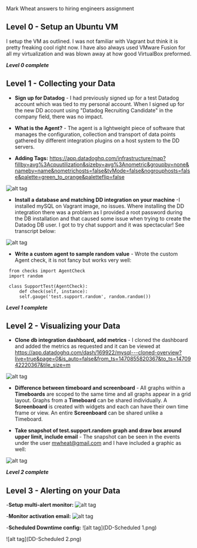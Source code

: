 Mark Wheat answers to hiring engineers assignment

## Level 0 - Setup an Ubuntu VM
I setup the VM as outlined.  I was not familiar with Vagrant but think it is pretty freaking cool right now.  I have also always used VMware Fusion for all my virtualization and was blown away at how good VirtualBox preformed.

***Level 0 complete***


## Level 1 - Collecting your Data 
- **Sign up for Datadog** - I had previously signed up for a test Datadog account which was tied to my personal account.  When I signed up for the new DD account using "Datadog Recruiting Candidate" in the company field, there was no impact. 


- **What is the Agent?** - The agent is a lightweight piece of software that manages the configuration, collection and transport of data points gathered by different integration plugins on a host system to the DD servers. 


- **Adding Tags:**
https://app.datadoghq.com/infrastructure/map?fillby=avg%3Acpuutilization&sizeby=avg%3Anometric&groupby=none&nameby=name&nometrichosts=false&tvMode=false&nogrouphosts=false&palette=green_to_orange&paletteflip=false

![alt tag](/DD-Tags.png)


- **Install a database and matching DD integration on your machine** -I installed mySQL on Vagrant image, no issues.  Where installing the DD integration there was a problem as I provided a root password during the DB installation and that caused some issue when trying to create the Datadog DB user.  I got to try chat support and it was spectacular!  See transcript below:


![alt tag](DD-Support.png)


- **Write a custom agent to sample random value** - Wrote the custom Agent check, it is not fancy but works very well:

```
 from checks import AgentCheck
 import random
 
 class SupportTest(AgentCheck):
     def check(self, instance):
     self.gauge('test.support.random', random.random())
```

***Level 1 complete***


## Level 2 - Visualizing your Data
- **Clone db integration dashboard, add metrics** - I cloned the dashboard and added the metrics as requested and it can be viewed at  https://app.datadoghq.com/dash/169922/mysql---cloned-overview?live=true&page=0&is_auto=false&from_ts=1470855820367&to_ts=1470942220367&tile_size=m

![alt tag](DD-dash-clone.png)


- **Difference between timeboard and screenboard** - All graphs within a **Timeboards** are scoped to the same time and all graphs appear in  a grid layout.  Graphs from a **Timeboard** can be shared individually.  A **Screenboard** is created with widgets and each can have their own time frame or view.  An entire **Screenboard** can be shared unlike a Timeboard. 

- **Take snapshot of test.support.random graph and draw box around upper limit, include email** - The snapshot can be seen in the events under the user mwheat@gmail.com and I have included a graphic as well:

![alt tag](DD-screenshot.png)


***Level 2 complete***

## Level 3 - Alerting on your Data

-**Setup multi-alert monitor:**
![alt tag](DD-monitor.png)

-**Monitor activation email:**
![alt tag](DD-monitor-email.png)

-**Scheduled Downtime config:**
![alt tag](DD-Scheduled 1.png)

![alt tag](DD-Scheduled 2.png)





